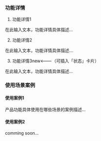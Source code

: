 <a name="srs38"></a>
### 功能详情
1. 功能详情1

在此输入文本，功能详情具体描述...

2. 功能详情2

在此输入文本，功能详情具体描述...

3. 功能详情3new<---（可插入「状态」卡片）

在此输入文本，功能详情具体描述...
<a name="zFvmf"></a>
### 
<a name="mjV36"></a>
### 使用场景案例
<a name="c1HyT"></a>
#### 使用案例1
产品功能具体使用在哪些场景的案例描述...

<a name="zvEE6"></a>
#### 使用案例2
comming soon...